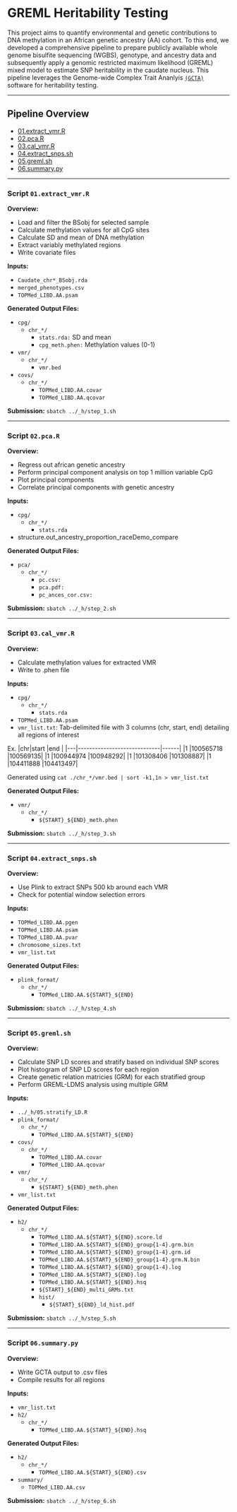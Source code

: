 # GREML Heritability Testing

This project aims to quantify environmental and genetic
contributions to DNA methylation in an African genetic ancestry (AA) cohort. 
To this end, we developed a comprehensive pipeline to prepare publicly
available whole genome bisulfite sequencing (WGBS), genotype, and ancestry data 
and subsequently apply a genomic restricted maximum likelihood (GREML) mixed model 
to estimate SNP heritability in the caudate nucleus. This pipeline leverages 
the Genome-wide Complex Trait Ananlyis [`(GCTA)`](https://github.com/jianyangqt/gcta) 
software for heritability testing.  

---

## Pipeline Overview

- [01.extract_vmr.R](#Script-`01.extract_vmr.R`)
- [02.pca.R](#Script-`02.pca.R`)
- [03.cal_vmr.R](#Script-`03.cal_vmr.R`)
- [04.extract_snps.sh](#Script-`04.extract_snps.sh`)
- [05.greml.sh](#Script-`05.greml.sh`)
- [06.summary.py](#Script-`06.summary.py`)

---

### Script `01.extract_vmr.R`

**Overview:**
- Load and filter the BSobj for selected sample
- Calculate methylation values for all CpG sites
- Calculate SD and mean of DNA methylation
- Extract variably methylated regions
- Write covariate files 

**Inputs:**
- `Caudate_chr*_BSobj.rda`
- `merged_phenotypes.csv`
- `TOPMed_LIBD.AA.psam`

**Generated Output Files:**
- `cpg/`
    - `chr_*/`
        - `stats.rda:` SD and mean
        - `cpg_meth.phen:` Methylation values (0-1) 
- `vmr/`
    - `chr_*/`
        - `vmr.bed`
- `covs/`
    - `chr_*/`
        - `TOPMed_LIBD.AA.covar`
        - `TOPMed_LIBD.AA.qcovar`
 
 **Submission:**
 `sbatch ../_h/step_1.sh`

---

### Script `02.pca.R`

**Overview:**
- Regress out african genetic ancestry
- Perform principal component analysis on top 1 million variable CpG
- Plot principal components
- Correlate principal components with genetic ancestry

**Inputs:**
- `cpg/`
    - `chr_*/`
        - `stats.rda`
- structure.out_ancestry_proportion_raceDemo_compare

**Generated Output Files:**
- `pca/`
    - `chr_*/`
        - `pc.csv:`
        - `pca.pdf:` 
        - `pc_ances_cor.csv:`
 
 **Submission:**
 `sbatch ../_h/step_2.sh`

---

### Script `03.cal_vmr.R`

**Overview:**
- Calculate methylation values for extracted VMR
- Write to .phen file 

**Inputs:**
- `cpg/`
    - `chr_*/`
        - `stats.rda`
- `TOPMed_LIBD.AA.psam`
- `vmr_list.txt`: Tab-delimited file with 3 columns (chr, start, end)
                  detailing all regions of interest
  
Ex.
|chr|start                        |end   |
|---|-----------------------------|------|
|1  |100565718                    |100569135|
|1  |100944974                    |100948292|
|1  |101308406                    |101308887|
|1  |104411888                    |104413497|

Generated using `cat ./chr_*/vmr.bed | sort -k1,1n > vmr_list.txt`

**Generated Output Files:**
- `vmr/`
    - `chr_*/`
        - `${START}_${END}_meth.phen`

 **Submission:**
 `sbatch ../_h/step_3.sh`

---

### Script `04.extract_snps.sh`

**Overview:**
- Use Plink to extract SNPs 500 kb around each VMR
- Check for potential window selection errors 

**Inputs:**
- `TOPMed_LIBD.AA.pgen`
- `TOPMed_LIBD.AA.psam`
- `TOPMed_LIBD.AA.pvar`
- `chromosome_sizes.txt`
- `vmr_list.txt`

**Generated Output Files:**
- `plink_format/`
    - `chr_*/`
        - `TOPMed_LIBD.AA.${START}_${END}`
 
 **Submission:**
 `sbatch ../_h/step_4.sh`

---

### Script `05.greml.sh`

**Overview:**
- Calculate SNP LD scores and stratify based on individual SNP scores
- Plot histogram of SNP LD scores for each region
- Create genetic relation matricies (GRM) for each stratified group 
- Perform GREML-LDMS analysis using multiple GRM

**Inputs:**
- `../_h/05.stratify_LD.R`
- `plink_format/`
    - `chr_*/`
        - `TOPMed_LIBD.AA.${START}_${END}`
- `covs/`
    - `chr_*/`
        - `TOPMed_LIBD.AA.covar`
        - `TOPMed_LIBD.AA.qcovar`
- `vmr/`
    - `chr_*/`
        - `${START}_${END}_meth.phen`
- `vmr_list.txt`

**Generated Output Files:**
- `h2/`
    - `chr_*/`
        - `TOPMed_LIBD.AA.${START}_${END}.score.ld`
        - `TOPMed_LIBD.AA.${START}_${END}_group{1-4}.grm.bin`
        - `TOPMed_LIBD.AA.${START}_${END}_group{1-4}.grm.id`
        - `TOPMed_LIBD.AA.${START}_${END}_group{1-4}.grm.N.bin`
        - `TOPMed_LIBD.AA.${START}_${END}_group{1-4}.log`
        - `TOPMed_LIBD.AA.${START}_${END}.log`
        - `TOPMed_LIBD.AA.${START}_${END}.hsq`
        - `${START}_${END}_multi_GRMs.txt`
        - `hist/`
            - `${START}_${END}_ld_hist.pdf`
          
 **Submission:**
 `sbatch ../_h/step_5.sh`

---

### Script `06.summary.py`

**Overview:**
- Write GCTA output to .csv files
- Compile results for all regions

**Inputs:**
- `vmr_list.txt`
- `h2/`
    - `chr_*/`
        - `TOPMed_LIBD.AA.${START}_${END}.hsq`

**Generated Output Files:**
- `h2/`
    - `chr_*/`
        - `TOPMed_LIBD.AA.${START}_${END}.csv`
- `summary/`
    - `TOPMed_LIBD.AA.csv`

 **Submission:**
 `sbatch ../_h/step_6.sh`
 
